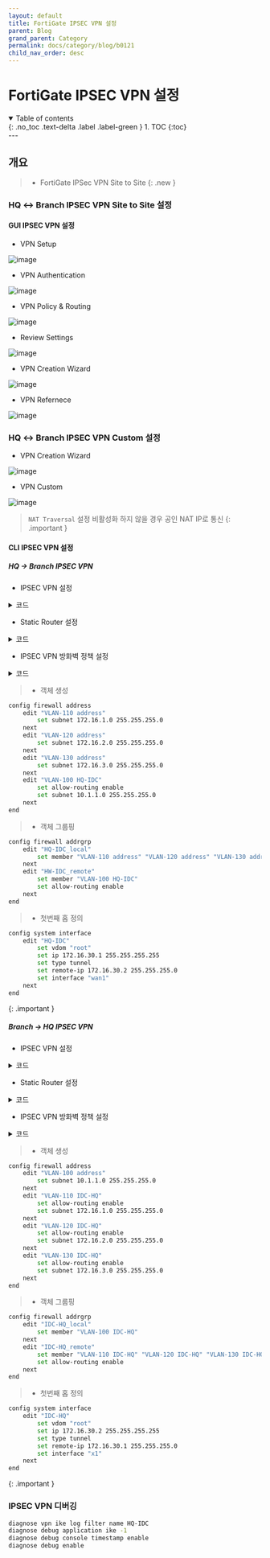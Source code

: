 ```yaml
---
layout: default
title: FortiGate IPSEC VPN 설정
parent: Blog
grand_parent: Category
permalink: docs/category/blog/b0121
child_nav_order: desc
---
```

# FortiGate IPSEC VPN 설정
<details open markdown="block">
  <summary>
    Table of contents
  </summary>
  {: .no_toc .text-delta .label .label-green }
1. TOC
{:toc}
</details>
---

## 개요

> - FortiGate IPSec VPN Site to Site
{: .new }

### HQ ↔︎ Branch IPSEC VPN  Site to Site 설정

#### GUI IPSEC VPN 설정

- VPN Setup 

![image](https://github.com/heaths2/heaths2.github.io/assets/36792594/37dbe149-1d23-488d-845b-0169631b9e36)

- VPN Authentication

![image](https://github.com/heaths2/heaths2.github.io/assets/36792594/7bdd4f58-9a69-414d-b454-859a299b1c53)

- VPN Policy & Routing

![image](https://github.com/heaths2/heaths2.github.io/assets/36792594/169babe1-c86e-4e97-a386-1bcb6f4067ff)

- Review Settings

![image](https://github.com/heaths2/heaths2.github.io/assets/36792594/d43f1e23-c311-456c-b865-fb7f15e38bf9)

- VPN Creation Wizard

![image](https://github.com/heaths2/heaths2.github.io/assets/36792594/ad5197c7-689a-4d03-9c38-342f7d7b7afe)

- VPN Refernece

![image](https://github.com/heaths2/heaths2.github.io/assets/36792594/5e18e2ba-ccd5-49d4-8650-c0c8b936a999)

### HQ ↔︎ Branch IPSEC VPN Custom 설정

- VPN Creation Wizard

![image](https://github.com/heaths2/heaths2.github.io/assets/36792594/4587b8f7-53e9-4888-a317-e367c54a14b0)

- VPN Custom

![image](https://github.com/heaths2/heaths2.github.io/assets/36792594/cc6f2f7b-e003-4456-ac89-a69b4b25b32f)

> `NAT Traversal` 설정 비활성화 하지 않을 경우 공인 NAT IP로 통신
{: .important }

#### CLI IPSEC VPN 설정

##### HQ → Branch IPSEC VPN

- IPSEC VPN 설정

<details markdown="block">
  <summary>
    코드
  </summary>
  {: .text-delta }
  
```bash
config vpn ipsec phase1-interface
    edit "HQ-IDC"
        set interface "wan1"
        set ike-version 2
        set peertype any
        set net-device disable
        set proposal aes256-sha256
        set dhgrp 14
        set nattraversal disable
        set remote-gw 166.166.166.1
        set psksecret qwer1234
    next
end
config vpn ipsec phase2-interface
    edit "HQ-IDC"
        set phase1name "HQ-IDC"
        set proposal aes256-sha256
        set dhgrp 14
        set auto-negotiate enable
        set src-addr-type name
        set dst-addr-type name
        set keylifeseconds 3600
        set src-name "HQ-IDC_local"
        set dst-name "HQ-IDC_remote"
    next
end
```

</details>

- Static Router 설정

<details markdown="block">
  <summary>
    코드
  </summary>
  {: .text-delta }

```bash
config router static
    edit 2
        set device "HQ-IDC"
        set dstaddr "HQ-IDC_remote"
    next
    edit 3
        set distance 254
        set blackhole enable
        set dstaddr "HQ-IDC_remote"
    next
end
```

</details>

- IPSEC VPN 방화벽 정책 설정

<details markdown="block">
  <summary>
    코드
  </summary>
  {: .text-delta }

```bash
config firewall policy
    edit 11
        set srcintf "HQ-IDC"
        set dstintf "Secure"
        set action accept
        set srcaddr "HQ-IDC_remote"
        set dstaddr "HQ-IDC_local"
        set schedule "always"
        set service "ALL"
        set logtraffic all
    next
    edit 12
        set srcintf "Secure"
        set dstintf "HQ-IDC"
        set action accept
        set srcaddr "HQ-IDC_local"
        set dstaddr "HQ-IDC_remote"
        set schedule "always"
        set service "ALL"
        set logtraffic all
    next
end
```

</details>

> - 객체 생성
```bash
config firewall address
    edit "VLAN-110 address"
        set subnet 172.16.1.0 255.255.255.0
    next
    edit "VLAN-120 address"
        set subnet 172.16.2.0 255.255.255.0
    next
    edit "VLAN-130 address"
        set subnet 172.16.3.0 255.255.255.0
    next
    edit "VLAN-100 HQ-IDC"
        set allow-routing enable
        set subnet 10.1.1.0 255.255.255.0
    next
end
```
> - 객체 그룹핑
```bash
config firewall addrgrp
    edit "HQ-IDC_local"
        set member "VLAN-110 address" "VLAN-120 address" "VLAN-130 address"
    next
    edit "HW-IDC_remote"
        set member "VLAN-100 HQ-IDC"
        set allow-routing enable
    next
end
```
>
> - 첫번째 홉 정의
```bash
config system interface
    edit "HQ-IDC"
        set vdom "root"
        set ip 172.16.30.1 255.255.255.255
        set type tunnel
        set remote-ip 172.16.30.2 255.255.255.0
        set interface "wan1"
    next
end
```
>
>
{: .important }

##### Branch → HQ IPSEC VPN

- IPSEC VPN 설정

<details markdown="block">
  <summary>
    코드
  </summary>
  {: .text-delta }
  
```bash
config vpn ipsec phase1-interface
    edit "IDC-HQ"
        set interface "x1"
        set ike-version 2
        set peertype any
        set net-device disable
        set proposal aes256-sha256
        set dhgrp 14
        set nattraversal disable
        set remote-gw 177.177.177.1
        set psksecret qwer1234
    next
end
config vpn ipsec phase2-interface
    edit "IDC-HQ"
        set phase1name "IDC-HQ"
        set proposal aes256-sha256
        set dhgrp 14
        set auto-negotiate enable
        set src-addr-type name
        set dst-addr-type name
        set keylifeseconds 3600
        set src-name "IDC-HQ_local"
        set dst-name "IDC-HQ_remote"
    next
end
```

</details>

- Static Router 설정

<details markdown="block">
  <summary>
    코드
  </summary>
  {: .text-delta }

```bash
config router static
    edit 11
        set device "IDC-HQ"
        set dstaddr "IDC-HQ_remote"
    next
    edit 12
        set distance 254
        set blackhole enable
        set dstaddr "IDC-HQ_remote"
    next
end
```

</details>

- IPSEC VPN 방화벽 정책 설정

<details markdown="block">
  <summary>
    코드
  </summary>
  {: .text-delta }

```bash
config firewall policy
    edit 11
        set srcintf "IDC-HQ"
        set dstintf "Secure"
        set action accept
        set srcaddr "IDC-HQ_remote"
        set dstaddr "IDC-HQ_local"
        set schedule "always"
        set service "ALL"
        set logtraffic all
    next
    edit 12
        set srcintf "Secure"
        set dstintf "IDC-HQ"
        set action accept
        set srcaddr "IDC-HQ_local"
        set dstaddr "IDC-HQ_remote"
        set schedule "always"
        set service "ALL"
        set logtraffic all
    next
end
```

</details>


> - 객체 생성
```bash
config firewall address
    edit "VLAN-100 address"
        set subnet 10.1.1.0 255.255.255.0
    next
    edit "VLAN-110 IDC-HQ"
        set allow-routing enable
        set subnet 172.16.1.0 255.255.255.0
    next
    edit "VLAN-120 IDC-HQ"
        set allow-routing enable
        set subnet 172.16.2.0 255.255.255.0
    next
    edit "VLAN-130 IDC-HQ"
        set allow-routing enable
        set subnet 172.16.3.0 255.255.255.0
    next
end
```
> - 객체 그룹핑
```bash
config firewall addrgrp
    edit "IDC-HQ_local"
        set member "VLAN-100 IDC-HQ"
    next
    edit "IDC-HQ_remote"
        set member "VLAN-110 IDC-HQ" "VLAN-120 IDC-HQ" "VLAN-130 IDC-HQ"
        set allow-routing enable
    next
end
```
> - 첫번째 홉 정의
```bash
config system interface
    edit "IDC-HQ"
        set vdom "root"
        set ip 172.16.30.2 255.255.255.255
        set type tunnel
        set remote-ip 172.16.30.1 255.255.255.0
        set interface "x1"
    next
end
```
>
{: .important }


### IPSEC VPN 디버깅

```bash
diagnose vpn ike log filter name HQ-IDC
diagnose debug application ike -1
diagnose debug console timestamp enable
diagnose debug enable
```
